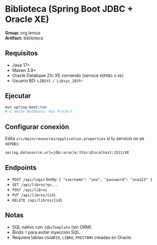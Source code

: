# Biblioteca (Spring Boot JDBC + Oracle XE)

**Group:** org.lemus  
**Artifact:** biblioteca

## Requisitos
- Java 17+
- Maven 3.9+
- Oracle Database 21c XE corriendo (service `XEPDB1` o `XE`)
- Usuario BD: `LIBSYS / Libsys_2025!`

## Ejecutar
```bash
mvn spring-boot:run
# o desde NetBeans: Run Project
```

## Configurar conexión
Edita `src/main/resources/application.properties` si tu servicio no es `XEPDB1`:
```
spring.datasource.url=jdbc:oracle:thin:@localhost:1521/XE
```

## Endpoints
- `POST /api/login`  body: `{ "username": "ana", "password": "ana123" }`
- `GET /api/libros?q=...`
- `POST /api/libros`
- `PUT /api/libros/{id}`
- `DELETE /api/libros/{id}`

## Notas
- SQL nativo con `JdbcTemplate` (sin ORM).
- Binds `?` para evitar inyección SQL.
- Requiere tablas `USUARIO`, `LIBRO`, `PRESTAMO` creadas en Oracle.
